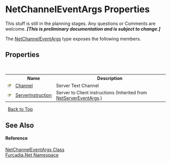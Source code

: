 # NetChannelEventArgs Properties
This stuff is still in the planning stages. Any questions or Comments are welcome. _**\[This is preliminary documentation and is subject to change.\]**_

The <a href="T_Furcadia_Net_NetChannelEventArgs">NetChannelEventArgs</a> type exposes the following members.


## Properties
&nbsp;<table><tr><th></th><th>Name</th><th>Description</th></tr><tr><td>![Public property](media/pubproperty.gif "Public property")</td><td><a href="P_Furcadia_Net_NetChannelEventArgs_Channel">Channel</a></td><td>
Server Text Channel</td></tr><tr><td>![Public property](media/pubproperty.gif "Public property")</td><td><a href="P_Furcadia_Net_NetServerEventArgs_ServerInstruction">ServerInstruction</a></td><td>
Server to Client instructions
 (Inherited from <a href="T_Furcadia_Net_NetServerEventArgs">NetServerEventArgs</a>.)</td></tr></table>&nbsp;
<a href="#netchanneleventargs-properties">Back to Top</a>

## See Also


#### Reference
<a href="T_Furcadia_Net_NetChannelEventArgs">NetChannelEventArgs Class</a><br /><a href="N_Furcadia_Net">Furcadia.Net Namespace</a><br />